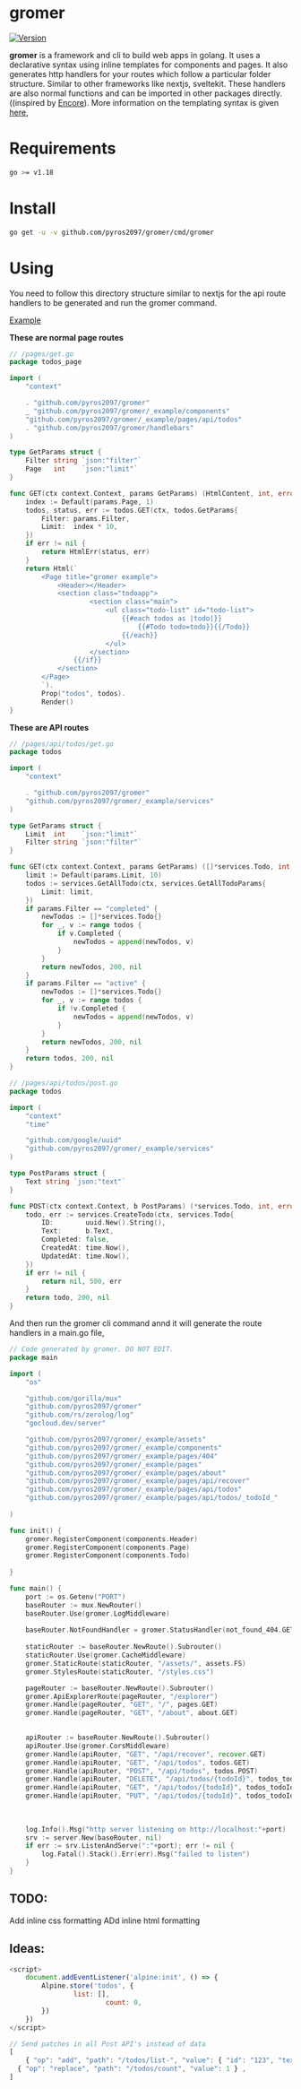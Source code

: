 # gromer

[![Version](https://badge.fury.io/gh/pyros2097%2Fgromer.svg)](https://github.com/pyros2097/gromer)

**gromer** is a framework and cli to build web apps in golang.
It uses a declarative syntax using inline templates for components and pages.
It also generates http handlers for your routes which follow a particular folder structure. Similar to other frameworks like nextjs, sveltekit.
These handlers are also normal functions and can be imported in other packages directly. ((inspired by [Encore](https://encore.dev/)).
More information on the templating syntax is given [here](https://github.com/pyrossh/gromer/blob/master/handlebars/README.md),

# Requirements

```sh
go >= v1.18
```

# Install

```sh
go get -u -v github.com/pyros2097/gromer/cmd/gromer
```

# Using

You need to follow this directory structure similar to nextjs for the api route handlers to be generated and run the gromer command.

[Example](https://github.com/pyros2097/gromer/tree/master/_example)


**These are normal page routes**
```go
// /pages/get.go
package todos_page

import (
	"context"

	. "github.com/pyros2097/gromer"
	_ "github.com/pyros2097/gromer/_example/components"
	"github.com/pyros2097/gromer/_example/pages/api/todos"
	. "github.com/pyros2097/gromer/handlebars"
)

type GetParams struct {
	Filter string `json:"filter"`
	Page   int    `json:"limit"`
}

func GET(ctx context.Context, params GetParams) (HtmlContent, int, error) {
	index := Default(params.Page, 1)
	todos, status, err := todos.GET(ctx, todos.GetParams{
		Filter: params.Filter,
		Limit:  index * 10,
	})
	if err != nil {
		return HtmlErr(status, err)
	}
	return Html(`
		<Page title="gromer example">
			<Header></Header>
			<section class="todoapp">
					<section class="main">
						<ul class="todo-list" id="todo-list">
							{{#each todos as |todo|}}
								{{#Todo todo=todo}}{{/Todo}}
							{{/each}}
						</ul>
					</section>
				{{/if}}
			</section>
		</Page>
		`).
		Prop("todos", todos).
		Render()
}
```


**These are API routes**
```go
// /pages/api/todos/get.go
package todos

import (
	"context"

	. "github.com/pyros2097/gromer"
	"github.com/pyros2097/gromer/_example/services"
)

type GetParams struct {
	Limit  int    `json:"limit"`
	Filter string `json:"filter"`
}

func GET(ctx context.Context, params GetParams) ([]*services.Todo, int, error) {
	limit := Default(params.Limit, 10)
	todos := services.GetAllTodo(ctx, services.GetAllTodoParams{
		Limit: limit,
	})
	if params.Filter == "completed" {
		newTodos := []*services.Todo{}
		for _, v := range todos {
			if v.Completed {
				newTodos = append(newTodos, v)
			}
		}
		return newTodos, 200, nil
	}
	if params.Filter == "active" {
		newTodos := []*services.Todo{}
		for _, v := range todos {
			if !v.Completed {
				newTodos = append(newTodos, v)
			}
		}
		return newTodos, 200, nil
	}
	return todos, 200, nil
}

```

```go
// /pages/api/todos/post.go
package todos

import (
	"context"
	"time"

	"github.com/google/uuid"
	"github.com/pyros2097/gromer/_example/services"
)

type PostParams struct {
	Text string `json:"text"`
}

func POST(ctx context.Context, b PostParams) (*services.Todo, int, error) {
	todo, err := services.CreateTodo(ctx, services.Todo{
		ID:        uuid.New().String(),
		Text:      b.Text,
		Completed: false,
		CreatedAt: time.Now(),
		UpdatedAt: time.Now(),
	})
	if err != nil {
		return nil, 500, err
	}
	return todo, 200, nil
}
```

And then run the gromer cli command annd it will generate the route handlers in a main.go file,
```go
// Code generated by gromer. DO NOT EDIT.
package main

import (
	"os"

	"github.com/gorilla/mux"
	"github.com/pyros2097/gromer"
	"github.com/rs/zerolog/log"
	"gocloud.dev/server"

	"github.com/pyros2097/gromer/_example/assets"
	"github.com/pyros2097/gromer/_example/components"
	"github.com/pyros2097/gromer/_example/pages/404"
	"github.com/pyros2097/gromer/_example/pages"
	"github.com/pyros2097/gromer/_example/pages/about"
	"github.com/pyros2097/gromer/_example/pages/api/recover"
	"github.com/pyros2097/gromer/_example/pages/api/todos"
	"github.com/pyros2097/gromer/_example/pages/api/todos/_todoId_"
	
)

func init() {
	gromer.RegisterComponent(components.Header)
	gromer.RegisterComponent(components.Page)
	gromer.RegisterComponent(components.Todo)
	
}

func main() {
	port := os.Getenv("PORT")
	baseRouter := mux.NewRouter()
	baseRouter.Use(gromer.LogMiddleware)
	
	baseRouter.NotFoundHandler = gromer.StatusHandler(not_found_404.GET)
	
	staticRouter := baseRouter.NewRoute().Subrouter()
	staticRouter.Use(gromer.CacheMiddleware)
	gromer.StaticRoute(staticRouter, "/assets/", assets.FS)
	gromer.StylesRoute(staticRouter, "/styles.css")

	pageRouter := baseRouter.NewRoute().Subrouter()
	gromer.ApiExplorerRoute(pageRouter, "/explorer")
	gromer.Handle(pageRouter, "GET", "/", pages.GET)
	gromer.Handle(pageRouter, "GET", "/about", about.GET)
	

	apiRouter := baseRouter.NewRoute().Subrouter()
	apiRouter.Use(gromer.CorsMiddleware)
	gromer.Handle(apiRouter, "GET", "/api/recover", recover.GET)
	gromer.Handle(apiRouter, "GET", "/api/todos", todos.GET)
	gromer.Handle(apiRouter, "POST", "/api/todos", todos.POST)
	gromer.Handle(apiRouter, "DELETE", "/api/todos/{todoId}", todos_todoId_.DELETE)
	gromer.Handle(apiRouter, "GET", "/api/todos/{todoId}", todos_todoId_.GET)
	gromer.Handle(apiRouter, "PUT", "/api/todos/{todoId}", todos_todoId_.PUT)
	
	
	
	log.Info().Msg("http server listening on http://localhost:"+port)
	srv := server.New(baseRouter, nil)
	if err := srv.ListenAndServe(":"+port); err != nil {
		log.Fatal().Stack().Err(err).Msg("failed to listen")
	}
}
```

## TODO:
Add inline css formatting
ADd inline html formatting

## Ideas:
```js
<script>
    document.addEventListener('alpine:init', () => {
        Alpine.store('todos', {
        		list: [],
						count: 0,
        })
    })
</script>

// Send patches in all Post API's instead of data
[
	{ "op": "add", "path": "/todos/list-", "value": { "id": "123", "text": "123" } },
  { "op": "replace", "path": "/todos/count", "value": 1 } ,
]
```